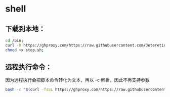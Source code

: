 # shell

## 下载到本地：
```bash
cd /bin;
curl -O https://ghproxy.com/https://raw.githubusercontent.com/Jetereting/shell/main/stop.sh;
chmod +x stop.sh;
```

## 远程执行命令：
因为远程执行会把脚本命令转化为文本，再以 -c 解析，因此不再支持参数
```bash
bash -c "$(curl -fsSL https://ghproxy.com/https://raw.githubusercontent.com/Jetereting/shell/main/brew.sh)"
```
